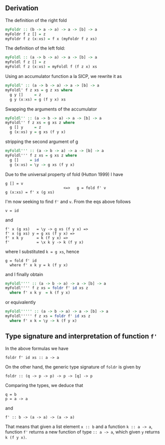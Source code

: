 Derivation
----------

The definition of the right fold

~~~haskell
myFoldr :: (b -> a -> a) -> a -> [b] -> a 
myFoldr f z [] = z
myFoldr f z (x:xs) = f x (myFoldr f z xs)
~~~


The definition of the left fold:

~~~haskell
myFoldl :: (a -> b -> a) -> a -> [b] -> a
myFoldl f z [] = z
myFoldl f z (x:xs) = myFoldl f (f z x) xs
~~~


Using an accumulator function a la SICP, we rewrite it as

~~~haskell
myFoldl' :: (a -> b -> a) -> a -> [b] -> a
myFoldl' f z xs = g z xs where
  g y []     = z
  g y (x:xs) = g (f y x) xs
~~~

Swapping the arguments of the accumulator

~~~haskell
myFoldl'' :: (a -> b -> a) -> a -> [b] -> a
myFoldl'' f z xs = g xs z where
  g [] y     = z
  g (x:xs) y = g xs (f y x)
~~~

stripping the second argument of g

~~~haskell
myFoldl''' :: (a -> b -> a) -> a -> [b] -> a
myFoldl''' f z xs = g xs z where
  g []     = id
  g (x:xs) = \y -> g xs (f y x)
~~~


Due to the universal property of fold (Hutton 1999) I have

~~~
g [] = v
                          <=>   g = fold f' v
g (x:xs) = f' x (g xs)
~~~

I'm now seeking to find `f'` and `v`. From the eqs above follows

~~~
v = id
~~~

and

~~~
f' x (g xs)   = \y -> g xs (f y x) =>
f' x (g xs) y = g xs (f y x) =>
f' x k y      = k (f y x) =>
f'            = \x k y -> k (f y x)
~~~

where I substituted `k = g xs`, hence

~~~
g = fold f' id
  where f' x k y = k (f y x)
~~~

and I finally obtain

~~~haskell
myFoldl'''' :: (a -> b -> a) -> a -> [b] -> a
myFoldl'''' f z xs = foldr f' id xs z
  where f' x k y  = k (f y x)
~~~

or equivalently

~~~haskell
myFoldl''''' :: (a -> b -> a) -> a -> [b] -> a
myFoldl''''' f z xs = foldr f' id xs z
  where f' x k = \y -> k (f y x)
~~~

Type signature and interpretation of function `f'`
--------------------------------------------------

In the above formulas we have

~~~{.haskell .ignore}
foldr f' id xs :: a -> a
~~~

On the other hand, the generic type signature of `foldr` is given by

~~~{.haskell .ignore}
foldr :: (q -> p -> p) -> p -> [q] -> p 
~~~

Comparing the types, we deduce that

~~~
q = b
p = a -> a
~~~

and

~~~{.haskell .ignore}
f' :: b -> (a -> a) -> (a -> a)
~~~

That means that given a list element `x :: b` and a function `k :: a ->
a`, function `f'` returns a new function of type `:: a -> a`, which
given `y` returns `k (f y x)`.
